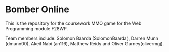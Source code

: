 # Bomber Online

This is the repository for the coursework MMO game for the Web Programming module F28WP.

Team members include: Solomon Baarda (SolomonBaarda), Darren Munn (dmunn00), Akeil Nabi (an116), Matthew Reidy and Oliver Gurney(olivermgj).
